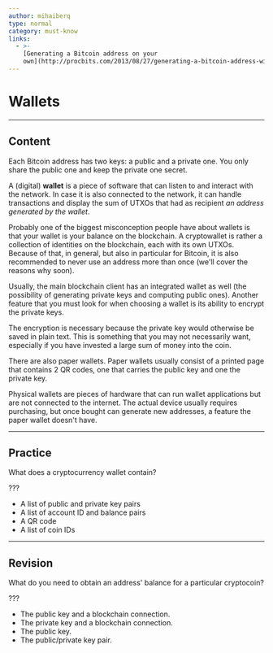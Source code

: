 ```yaml
---
author: mihaiberq
type: normal
category: must-know
links:
  - >-
    [Generating a Bitcoin address on your
    own](http://procbits.com/2013/08/27/generating-a-bitcoin-address-with-javascript){website}
---
```


# Wallets


---

## Content

Each Bitcoin address has two keys: a public and a private one. You only share the public one and keep the private one secret.

A (digital) **wallet** is a piece of software that can listen to and interact with the network. In case it is also connected to the network, it can handle transactions and display the sum of UTXOs that had as recipient *an address generated by the wallet*.

Probably one of the biggest misconception people have about wallets is that your wallet is your balance on the blockchain. A cryptowallet is rather a collection of identities on the blockchain, each with its own UTXOs. Because of that, in general, but also in particular for Bitcoin, it is also recommended to never use an address more than once (we'll cover the reasons why soon).

Usually, the main blockchain client has an integrated wallet as well (the possibility of generating private keys and computing public ones). Another feature that you must look for when choosing a wallet is its ability to encrypt the private keys.

The encryption is necessary because the private key would otherwise be saved in plain text. This is something that you may not necessarily want, especially if you have invested a large sum of money into the coin.

There are also paper wallets. Paper wallets usually consist of a printed page that contains 2 QR codes, one that carries the public key and one the private key.

Physical wallets are pieces of hardware that can run wallet applications but are not connected to the internet. The actual device usually requires purchasing, but once bought can generate new addresses, a feature the paper wallet doesn't have.


---

## Practice

What does a cryptocurrency wallet contain?

???

- A list of public and private key pairs
- A list of account ID and balance pairs
- A QR code
- A list of coin IDs


---

## Revision

What do you need to obtain an address' balance for a particular cryptocoin?

???

- The public key and a blockchain connection.
- The private key and a blockchain connection.
- The public key.
- The public/private key pair.
 
